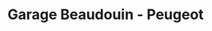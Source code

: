 ---
title: "Garage Beaudouin - Peugeot"
url: /betton/garage-beaudouin-peugeot/
shop: Autowerkstatt
---